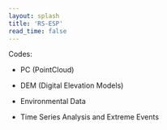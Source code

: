 ```yaml
---
layout: splash
title: 'RS-ESP'
read_time: false
---
```


Codes:
- PC (PointCloud)

- DEM (Digital Elevation Models)

- Environmental Data

- Time Series Analysis and Extreme Events
